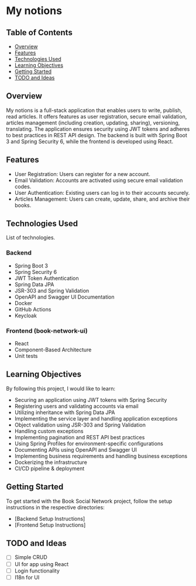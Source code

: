 # My notions

## Table of Contents
- [Overview](#overview)
- [Features](#features)
- [Technologies Used](#technologies-used)
- [Learning Objectives](#learning-objectives)
- [Getting Started](#getting-started)
- [TODO and Ideas](#todo-and-ideas)

## Overview
My notions is a full-stack application that enables users to write, publish, read articles. It offers features as user registration, secure email validation, articles management (including creation, updating, sharing), versioning, translating. The application ensures security using JWT tokens and adheres to best practices in REST API design. The backend is built with Spring Boot 3 and Spring Security 6, while the frontend is developed using React.

## Features
- User Registration: Users can register for a new account.
- Email Validation: Accounts are activated using secure email validation codes.
- User Authentication: Existing users can log in to their accounts securely.
- Articles Management: Users can create, update, share, and archive their books.

## Technologies Used
List of technologies.

### Backend

- Spring Boot 3
- Spring Security 6
- JWT Token Authentication
- Spring Data JPA
- JSR-303 and Spring Validation
- OpenAPI and Swagger UI Documentation
- Docker
- GitHub Actions
- Keycloak

### Frontend (book-network-ui)

- React
- Component-Based Architecture
- Unit tests

## Learning Objectives

By following this project, I would like to learn:

- Securing an application using JWT tokens with Spring Security
- Registering users and validating accounts via email
- Utilizing inheritance with Spring Data JPA
- Implementing the service layer and handling application exceptions
- Object validation using JSR-303 and Spring Validation
- Handling custom exceptions
- Implementing pagination and REST API best practices
- Using Spring Profiles for environment-specific configurations
- Documenting APIs using OpenAPI and Swagger UI
- Implementing business requirements and handling business exceptions
- Dockerizing the infrastructure
- CI/CD pipeline & deployment

## Getting Started

To get started with the Book Social Network project, follow the setup instructions in the respective directories:

- [Backend Setup Instructions]
- [Frontend Setup Instructions]

## TODO and Ideas

- [ ] Simple CRUD
- [ ] UI for app using React
- [ ] Login functionality
- [ ] I18n for UI
